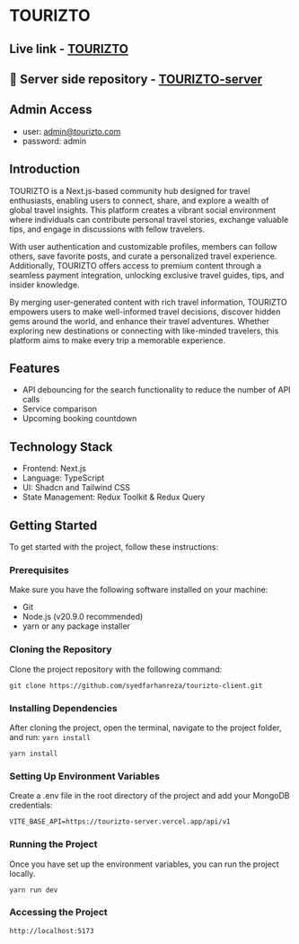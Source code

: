 # TOURIZTO

## Live link - [TOURIZTO](https://tourizto-client.vercel.app//)

## 🔗 Server side repository - [TOURIZTO-server](https://tourizto-server.vercel.app/)

## Admin Access 
- user: admin@tourizto.com
- password: admin

## Introduction

TOURIZTO is a Next.js-based community hub designed for travel enthusiasts, enabling users to connect, share, and explore a wealth of global travel insights. This platform creates a vibrant social environment where individuals can contribute personal travel stories, exchange valuable tips, and engage in discussions with fellow travelers.

With user authentication and customizable profiles, members can follow others, save favorite posts, and curate a personalized travel experience. Additionally, TOURIZTO offers access to premium content through a seamless payment integration, unlocking exclusive travel guides, tips, and insider knowledge.

By merging user-generated content with rich travel information, TOURIZTO empowers users to make well-informed travel decisions, discover hidden gems around the world, and enhance their travel adventures. Whether exploring new destinations or connecting with like-minded travelers, this platform aims to make every trip a memorable experience.

## Features

- API debouncing for the search functionality to reduce the number of API calls
- Service comparison
- Upcoming booking countdown

## Technology Stack

- Frontend: Next.js
- Language: TypeScript
- UI: Shadcn and Tailwind CSS
- State Management: Redux Toolkit & Redux Query

## Getting Started

To get started with the project, follow these instructions:

### Prerequisites

Make sure you have the following software installed on your machine:

- Git
- Node.js (v20.9.0 recommended)
- yarn or any package installer

### Cloning the Repository

Clone the project repository with the following command:

```
git clone https://github.com/syedfarhanreza/tourizto-client.git

```

### Installing Dependencies

After cloning the project, open the terminal, navigate to the project folder, and run: `yarn install`

```
yarn install

```

### Setting Up Environment Variables

Create a .env file in the root directory of the project and add your MongoDB credentials:

```
VITE_BASE_API=https://tourizto-server.vercel.app/api/v1
```

### Running the Project

Once you have set up the environment variables, you can run the project locally.

```
yarn run dev

```

### Accessing the Project

```
http://localhost:5173
```
